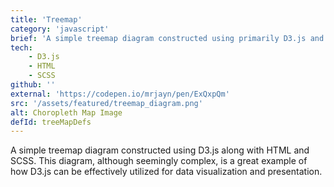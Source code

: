```yaml
---
title: 'Treemap'
category: 'javascript'
brief: 'A simple treemap diagram constructed using primarily D3.js and CSS'
tech:
    - D3.js
    - HTML
    - SCSS
github: ''
external: 'https://codepen.io/mrjayn/pen/ExQxpQm'
src: '/assets/featured/treemap_diagram.png'
alt: Choropleth Map Image
defId: treeMapDefs
---
```


A simple treemap diagram constructed using D3.js along with HTML and SCSS. This diagram, although seemingly complex, is a great example of how D3.js can be effectively utilized for data visualization and presentation.
